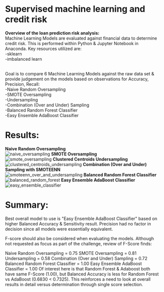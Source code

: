 # Supervised machine learning and credit risk
**Overview of the loan prediction risk analysis:**
<br/>Machine Learning Models are evaluated against financial data to determine credit risk. This is performed within Python & Jupyter Notebook in Anaconda.
Key resources utilized are:
<br/>-sklearn
<br/>-imbalanced learn

<br/>Goal is to compare 6 Machine Learning Models against the raw data set & provide judgement on the models based on observations for Accuracy, Precision, Recall:
<br/>-Naive Random Oversampling
<br/>-SMOTE Oversampling
<br/>-Undersampling
<br/>-Combination (Over and Under) Sampling
<br/>-Balanced Random Forest Classifier
<br/>-Easy Ensemble AdaBoost Classifier

# Results:
**Naive Random Oversampling**
<br/>![naive_oversampling](https://user-images.githubusercontent.com/77771292/122001944-1b731680-cd7f-11eb-9c85-2676693758c6.PNG)
**SMOTE Oversampling**
<br/>![smote_oversampling](https://user-images.githubusercontent.com/77771292/122002028-3b0a3f00-cd7f-11eb-97bb-556901af1dce.PNG)
**Clustered Centroids Undersampling**
<br/>![clustered_centroids_undersampling](https://user-images.githubusercontent.com/77771292/122002114-54ab8680-cd7f-11eb-8596-b8e48eb61b12.PNG)
**Combination (Over and Under) Sampling with SMOTEENN**
<br/>![smoteenn_over_and_undersampling](https://user-images.githubusercontent.com/77771292/122002249-80c70780-cd7f-11eb-97c6-cf4471ac2151.PNG)
**Balanced Random Forest Classifier**
<br/>![balanced_random_forest](https://user-images.githubusercontent.com/77771292/122002338-9d633f80-cd7f-11eb-9260-15a7de4c1745.PNG)
**Easy Ensemble AdaBoost Classifier**
<br/>![easy_ensemble_classifier](https://user-images.githubusercontent.com/77771292/122002410-b10ea600-cd7f-11eb-94b9-68958bb4126e.PNG)

# Summary:
Best overall model to use is "Easy Ensemble AdaBoost Classifier" based on higher Balanced Accuracy & Sensitivity result.
Precision had no factor in decision since all models were essentially equivalent.

F-score should also be considered when evaluating the models.
Although not requested as focus as part of the challenge, review of F-Score finds:

Naive Random Oversampling = 0.75
SMOTE Oversampling = 0.81
Undersampling = 0.58
Combination (Over and Under) Sampling = 0.72
Balanced Random Forest Classifier = 1.00
Easy Ensemble AdaBoost Classifier = 1.00
Of interest here is that Random Forest & Adaboost both have same F-Score (1.00), but Balanced Accuracy is less for Random Forest vs AdaBoost (0.6830 < 0.7325).
This reinforces a need to look at overall results in detail versus determination through single score selection.
